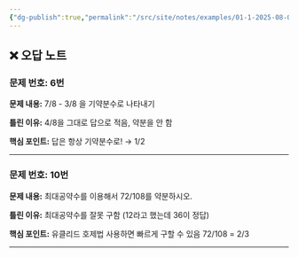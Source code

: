 ```yaml
---
{"dg-publish":true,"permalink":"/src/site/notes/examples/01-1-2025-08-09/"}
---
```




## ❌ 오답 노트

### 문제 번호: 6번
**문제 내용:**
7/8 - 3/8 을 기약분수로 나타내기

**틀린 이유:**
4/8을 그대로 답으로 적음, 약분을 안 함

**핵심 포인트:**
답은 항상 기약분수로! → 1/2

---

### 문제 번호: 10번
**문제 내용:**
최대공약수를 이용해서 72/108를 약분하시오.

**틀린 이유:**
최대공약수를 잘못 구함 (12라고 했는데 36이 정답)

**핵심 포인트:**
유클리드 호제법 사용하면 빠르게 구할 수 있음
72/108 = 2/3

---